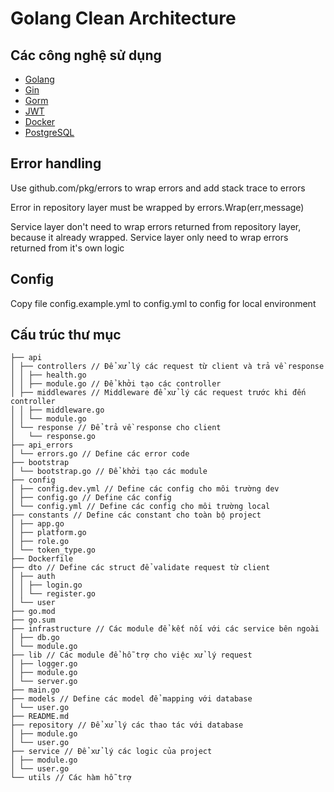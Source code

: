 # Golang Clean Architecture

## Các công nghệ sử dụng

- [Golang](https://golang.org/)
- [Gin](https://https://gin-gonic.com/)
- [Gorm](https://gorm.io/)
- [JWT](https://jwt.io/)
- [Docker](https://www.docker.com/)
- [PostgreSQL](https://www.postgresql.org/)

## Error handling

Use github.com/pkg/errors to wrap errors and add stack trace to errors

Error in repository layer must be wrapped by errors.Wrap(err,message)

Service layer don't need to wrap errors returned from repository layer, because it already wrapped. Service layer only need to wrap errors returned from it's own logic

## Config

Copy file config.example.yml to config.yml to config for local environment

## Cấu trúc thư mục

```
├── api
│ ├── controllers // Để xử lý các request từ client và trả về response
│ │ ├── health.go
│ │ ├── module.go // Để khởi tạo các controller
│ ├── middlewares // Middleware để xử lý các request trước khi đến controller
│ │ ├── middleware.go
│ │ └── module.go
│ └── response // Để trả về response cho client
│   └── response.go
├── api_errors
│ └── errors.go // Define các error code
├── bootstrap
│ └── bootstrap.go // Để khởi tạo các module
├── config
│ ├── config.dev.yml // Define các config cho môi trường dev
│ ├── config.go // Define các config
│ └── config.yml // Define các config cho môi trường local
├── constants // Define các constant cho toàn bộ project
│ ├── app.go
│ ├── platform.go
│ ├── role.go
│ └── token_type.go
├── Dockerfile
├── dto // Define các struct để validate request từ client
│ ├── auth
│ │ ├── login.go
│ │ └── register.go
│ └── user
├── go.mod
├── go.sum
├── infrastructure // Các module để kết nối với các service bên ngoài
│ ├── db.go
│ └── module.go
├── lib // Các module để hỗ trợ cho việc xử lý request
│ ├── logger.go
│ ├── module.go
│ └── server.go
├── main.go
├── models // Define các model để mapping với database
│ └── user.go
├── README.md
├── repository // Để xử lý các thao tác với database
│ ├── module.go
│ └── user.go
├── service // Để xử lý các logic của project
│ ├── module.go
│ └── user.go
└── utils // Các hàm hỗ trợ
```
